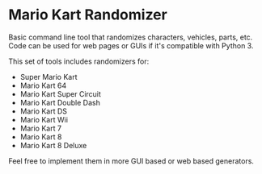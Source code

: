 # Mario Kart Randomizer
Basic command line tool that randomizes characters, vehicles, parts, etc. Code can be used for web pages or GUIs if it's compatible with Python 3.

This set of tools includes randomizers for:

- Super Mario Kart
- Mario Kart 64
- Mario Kart Super Circuit
- Mario Kart Double Dash
- Mario Kart DS
- Mario Kart Wii
- Mario Kart 7
- Mario Kart 8
- Mario Kart 8 Deluxe

Feel free to implement them in more GUI based or web based generators.
